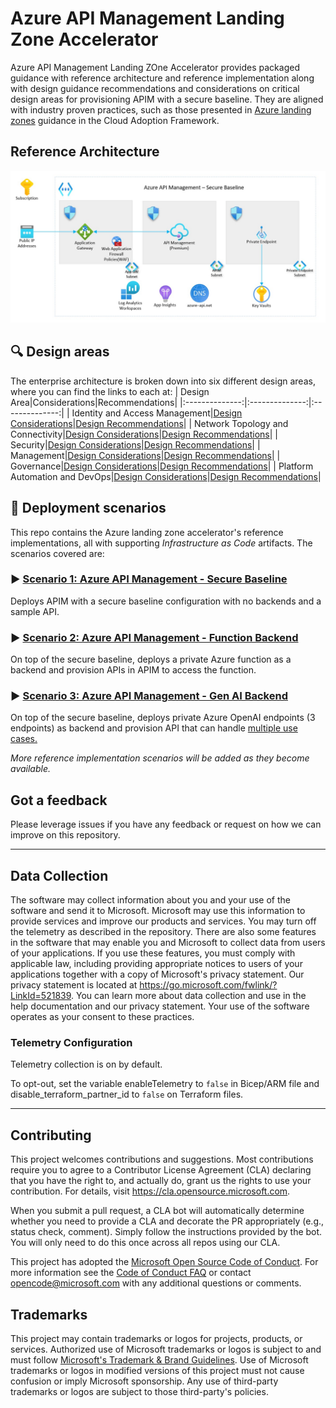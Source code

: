 # Azure API Management Landing Zone Accelerator

Azure API Management Landing ZOne Accelerator provides packaged guidance with reference architecture and reference implementation along with design guidance recommendations and considerations on critical design areas for provisioning APIM with a secure baseline. They are aligned with industry proven practices, such as those presented in [Azure landing zones](https://learn.microsoft.com/azure/cloud-adoption-framework/ready/landing-zone/) guidance in the Cloud Adoption Framework.

## Reference Architecture

![image](/docs/images/apim-secure-baseline.jpg)

## :mag: Design areas

The enterprise architecture is broken down into six different design areas, where you can find the links to each at:
| Design Area|Considerations|Recommendations|
|:--------------:|:--------------:|:--------------:|
| Identity and Access Management|[Design Considerations](https://learn.microsoft.com/en-us/azure/cloud-adoption-framework/scenarios/app-platform/api-management/identity-and-access-management#design-considerations)|[Design Recommendations](https://learn.microsoft.com/en-us/azure/cloud-adoption-framework/scenarios/app-platform/api-management/identity-and-access-management#design-recommendations)|
| Network Topology and Connectivity|[Design Considerations](https://learn.microsoft.com/en-us/azure/cloud-adoption-framework/scenarios/app-platform/api-management/network-topology-and-connectivity#design-considerations)|[Design Recommendations](https://learn.microsoft.com/en-us/azure/cloud-adoption-framework/scenarios/app-platform/api-management/network-topology-and-connectivity#design-recommendations)|
| Security|[Design Considerations](https://learn.microsoft.com/en-us/azure/cloud-adoption-framework/scenarios/app-platform/api-management/security#design-considerations)|[Design Recommendations](https://learn.microsoft.com/en-us/azure/cloud-adoption-framework/scenarios/app-platform/api-management/security#design-recommendations)|
| Management|[Design Considerations](https://learn.microsoft.com/en-us/azure/cloud-adoption-framework/scenarios/app-platform/api-management/management#design-considerations)|[Design Recommendations](https://learn.microsoft.com/en-us/azure/cloud-adoption-framework/scenarios/app-platform/api-management/management#design-recommendation)|
| Governance|[Design Considerations](https://learn.microsoft.com/en-us/azure/cloud-adoption-framework/scenarios/app-platform/api-management/governance#design-considerations)|[Design Recommendations](https://learn.microsoft.com/en-us/azure/cloud-adoption-framework/scenarios/app-platform/api-management/governance#design-recommendations)|
| Platform Automation and DevOps|[Design Considerations](https://learn.microsoft.com/en-us/azure/cloud-adoption-framework/scenarios/app-platform/api-management/platform-automation-and-devops#design-considerations)|[Design Recommendations](https://learn.microsoft.com/en-us/azure/cloud-adoption-framework/scenarios/app-platform/api-management/platform-automation-and-devops#design-recommendations)|

## :rocket: Deployment scenarios

This repo contains the Azure landing zone accelerator's reference implementations, all with supporting *Infrastructure as Code* artifacts. The scenarios covered are:

### :arrow_forward: [Scenario 1: Azure API Management - Secure Baseline](scenarios/apim-baseline/README.md)

Deploys APIM with a secure baseline configuration with no backends and a sample API. 

### :arrow_forward: [Scenario 2: Azure API Management - Function Backend](scenarios/workload-functions/README.md)

On top of the secure baseline, deploys a private Azure function as a backend and provision APIs in APIM to access the function.

### :arrow_forward: [Scenario 3: Azure API Management - Gen AI Backend](scenarios/workload-genai/README.md)

On top of the secure baseline, deploys private Azure OpenAI endpoints (3 endpoints) as backend and provision API that can handle [multiple use cases.](./scenarios/workload-genai/README.md#scenarios-handled-by-this-accelerator)

*More reference implementation scenarios will be added as they become available.*

## Got a feedback

Please leverage issues if you have any feedback or request on how we can improve on this repository.

---
## Data Collection

The software may collect information about you and your use of the software and send it to Microsoft. Microsoft may use this information to provide services and improve our products and services. You may turn off the telemetry as described in the repository. There are also some features in the software that may enable you and Microsoft to collect data from users of your applications. If you use these features, you must comply with applicable law, including providing appropriate notices to users of your applications together with a copy of Microsoft's privacy statement. Our privacy statement is located at https://go.microsoft.com/fwlink/?LinkId=521839. You can learn more about data collection and use in the help documentation and our privacy statement. Your use of the software operates as your consent to these practices.

### Telemetry Configuration

Telemetry collection is on by default.

To opt-out, set the variable enableTelemetry to `false` in Bicep/ARM file and disable_terraform_partner_id to `false` on Terraform files.

---

## Contributing

This project welcomes contributions and suggestions.  Most contributions require you to agree to a
Contributor License Agreement (CLA) declaring that you have the right to, and actually do, grant us
the rights to use your contribution. For details, visit https://cla.opensource.microsoft.com.

When you submit a pull request, a CLA bot will automatically determine whether you need to provide
a CLA and decorate the PR appropriately (e.g., status check, comment). Simply follow the instructions
provided by the bot. You will only need to do this once across all repos using our CLA.

This project has adopted the [Microsoft Open Source Code of Conduct](https://opensource.microsoft.com/codeofconduct/).
For more information see the [Code of Conduct FAQ](https://opensource.microsoft.com/codeofconduct/faq/) or
contact [opencode@microsoft.com](mailto:opencode@microsoft.com) with any additional questions or comments.

## Trademarks

This project may contain trademarks or logos for projects, products, or services. Authorized use of Microsoft 
trademarks or logos is subject to and must follow 
[Microsoft's Trademark & Brand Guidelines](https://www.microsoft.com/en-us/legal/intellectualproperty/trademarks/usage/general).
Use of Microsoft trademarks or logos in modified versions of this project must not cause confusion or imply Microsoft sponsorship.
Any use of third-party trademarks or logos are subject to those third-party's policies.
